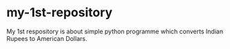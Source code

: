 # my-1st-repository
My 1st respository is about simple python programme which converts Indian Rupees to American Dollars. 
